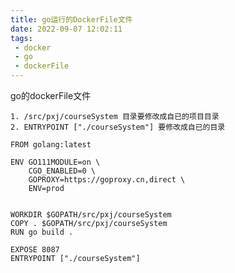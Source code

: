 ```yaml
---
title: go运行的DockerFile文件
date: 2022-09-07 12:02:11
tags:
 - docker
 - go
 - dockerFile
---
```


go的dockerFile文件

    1. /src/pxj/courseSystem 目录要修改成自已的项目目录
    2. ENTRYPOINT ["./courseSystem"] 要修改成自已的目录

```angular2html
FROM golang:latest

ENV GO111MODULE=on \
    CGO_ENABLED=0 \
    GOPROXY=https://goproxy.cn,direct \
    ENV=prod


WORKDIR $GOPATH/src/pxj/courseSystem
COPY . $GOPATH/src/pxj/courseSystem
RUN go build .

EXPOSE 8087
ENTRYPOINT ["./courseSystem"]
```
